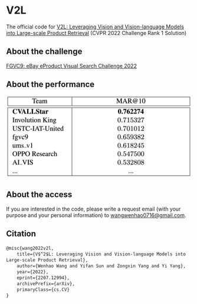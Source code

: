 # V2L
The official code for [V2L: Leveraging Vision and Vision-language Models into Large-scale Product Retrieval](http://arxiv.org/abs/2207.12994) (CVPR 2022 Challenge Rank 1 Solution)

## About the challenge
[FGVC9: eBay eProduct Visual Search Challenge 2022](https://sites.google.com/view/fgvc9/competitions/ebay-eproduct-search)

## About the performance 

![image](https://github.com/WangWenhao0716/V2L/blob/main/performance.png)

## About the access

If you are interested in the code, please write a request email (with your purpose and your personal information) to wangwenhao0716@gmail.com.

## Citation
```
@misc{wang2022v2l,
    title={V$^2$L: Leveraging Vision and Vision-language Models into Large-scale Product Retrieval},
    author={Wenhao Wang and Yifan Sun and Zongxin Yang and Yi Yang},
    year={2022},
    eprint={2207.12994},
    archivePrefix={arXiv},
    primaryClass={cs.CV}
}
```
